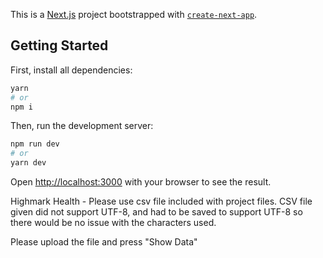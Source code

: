 This is a [Next.js](https://nextjs.org/) project bootstrapped with [`create-next-app`](https://github.com/vercel/next.js/tree/canary/packages/create-next-app).

## Getting Started

First, install all dependencies:
```bash
yarn 
# or
npm i
```

Then, run the development server:

```bash
npm run dev
# or
yarn dev
```

Open [http://localhost:3000](http://localhost:3000) with your browser to see the result.


Highmark Health - Please use csv file included with project files. CSV file given did not support UTF-8, and had to be saved to support UTF-8 so there would be no issue with the characters used.

Please upload the file and press "Show Data"